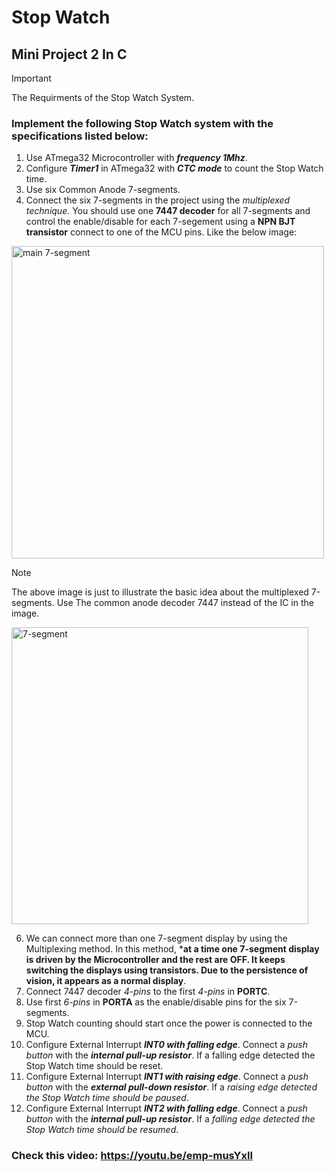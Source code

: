 # Stop Watch
## Mini Project 2 In C 

> [!IMPORTANT]
> The Requirments of the Stop Watch System.

### Implement the following Stop Watch system with the specifications listed below:
1. Use ATmega32 Microcontroller with ***frequency 1Mhz***.
2. Configure ***Timer1*** in ATmega32 with ***CTC mode*** to count the Stop Watch time.
3. Use six Common Anode 7-segments.
4. Connect the six 7-segments in the project using the *multiplexed technique*. You 
  should use one **7447 decoder** for all 7-segments and control the enable/disable for 
  each 7-segement using a **NPN BJT transistor** connect to one of the MCU pins. Like the 
  below image:
<img width="500" alt="main 7-segment" src="https://github.com/NouranAhmedk/Stop-Watch/assets/105202599/921c57b6-cfd6-4c3b-b683-fdea8f508fa9">


> [!NOTE]
> The above image is just to illustrate the basic idea about the multiplexed 7-segments.
> Use The common anode decoder 7447 instead of the IC in the image.
> 
> <img width="475" alt="7-segment" src="https://github.com/NouranAhmedk/Stop-Watch/assets/105202599/1a2477c3-2b46-425c-bf0d-b595e79c99b5">


6. We can connect more than one 7-segment display by using the Multiplexing method. In 
this method, ***at a time one 7-segment display is driven by the Microcontroller and the rest 
are OFF. It keeps switching the displays using transistors. Due to the persistence of vision, 
it appears as a normal display**.
7. Connect 7447 decoder *4-pins* to the first *4-pins* in **PORTC**.
8. Use first *6-pins* in **PORTA** as the enable/disable pins for the six 7-segments.
9. Stop Watch counting should start once the power is connected to the MCU.
10. Configure External Interrupt ***INT0 with falling edge***. Connect a *push button* with the 
***internal pull-up resistor***. If a falling edge detected the Stop Watch time should be
reset.
11. Configure External Interrupt ***INT1 with raising edge***. Connect a *push button* with the 
***external pull-down resistor***. If a *raising edge detected the Stop Watch time should be
paused*.
12. Configure External Interrupt ***INT2 with falling edge***. Connect a *push button* with the 
***internal pull-up resistor***. If a *falling edge detected the Stop Watch time should be
resumed*.
### Check this video: https://youtu.be/emp-musYxII
